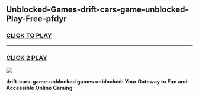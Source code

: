
## Unblocked-Games-drift-cars-game-unblocked-Play-Free-pfdyr
<h3>
<a href="https://premium76.site?title=drift-cars-game-unblocked&ref=09A">CLICK TO PLAY</a></h3>
<hr>

<h3>
<a href="https://premium76.site?title=drift-cars-game-unblocked&ref=09A">CLICK 2 PLAY</a>
  
</h3>

<a href="https://premium76.site?title=drift-cars-game-unblocked&ref=09A"><img src="https://clearcache.store/games.png"></a>


**drift-cars-game-unblocked games unblocked: Your Gateway to Fun and Accessible Online Gaming**
